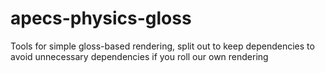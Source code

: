 # apecs-physics-gloss
Tools for simple gloss-based rendering, split out to keep dependencies to avoid unnecessary dependencies if you roll our own rendering
